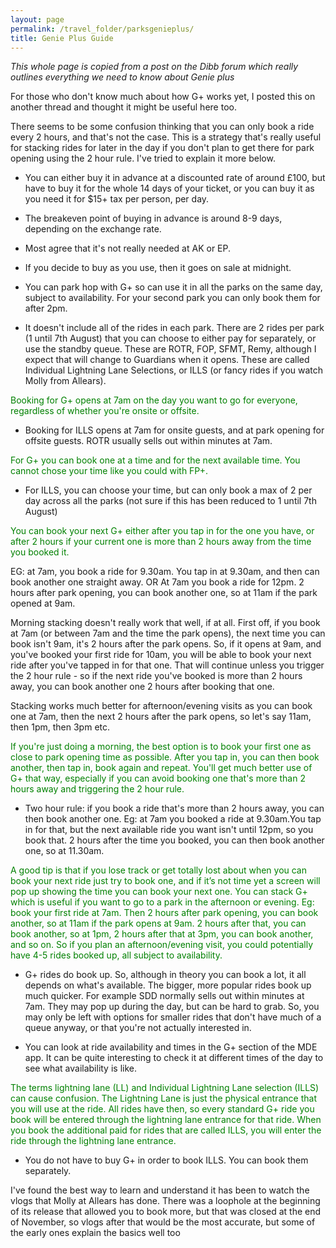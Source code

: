 ```yaml
---
layout: page
permalink: /travel_folder/parksgenieplus/
title: Genie Plus Guide
---
```


*This whole page is copied from a post on the Dibb forum which really outlines everything we need to know about Genie plus*

For those who don't know much about how G+ works yet, I posted this on another thread and thought it might be useful here too.

There seems to be some confusion thinking that you can only book a ride every 2 hours, and that's not the case. This is a strategy that's really useful for stacking rides for later in the day if you don't plan to get there for park opening using the 2 hour rule. I've tried to explain it more below.

- You can either buy it in advance at a discounted rate of around £100, but have to buy it for the whole 14 days of your ticket, or you can buy it as you need it for $15+ tax per person, per day.

- The breakeven point of buying in advance is around 8-9 days, depending on the exchange rate.
- Most agree that it's not really needed at AK or EP.

- If you decide to buy as you use, then it goes on sale at midnight.

- You can park hop with G+ so can use it in all the parks on the same day, subject to availability. For your second park you can only book them for after 2pm.

- It doesn't include all of the rides in each park. There are 2 rides per park (1 until 7th August) that you can choose to either pay for separately, or use the standby queue. These are ROTR, FOP, SFMT, Remy, although I expect that will change to Guardians when it opens. These are called Individual Lightning Lane Selections, or ILLS (or fancy rides if you watch Molly from Allears).

<span style="color:green">
Booking for G+ opens at 7am on the day you want to go for everyone, regardless of whether you're onsite or offsite.
</span>

- Booking for ILLS opens at 7am for onsite guests, and at park opening for offsite guests. ROTR usually sells out within minutes at 7am.

<span style="color:green">
For G+ you can book one at a time and for the next available time. You cannot chose your time like you could with FP+.
</span>

- For ILLS, you can choose your time, but can only book a max of 2 per day across all the parks (not sure if this has been reduced to 1 until 7th August)

<span style="color:green">
You can book your next G+ either after you tap in for the one you have, or after 2 hours if your current one is more than 2 hours away from the time you booked it.
</span>

EG: at 7am, you book a ride for 9.30am. You tap in at 9.30am, and then can book another one straight away.
OR
At 7am you book a ride for 12pm. 2 hours after park opening, you can book another one, so at 11am if the park opened at 9am.

 
Morning stacking doesn't really work that well, if at all. First off, if you book at 7am (or between 7am and the time the park opens), the next time you can book isn't 9am, it's 2 hours after the park opens. So, if it opens at 9am, and you've booked your first ride for 10am, you will be able to book your next ride after you've tapped in for that one. That will continue unless you trigger the 2 hour rule - so if the next ride you've booked is more than 2 hours away, you can book another one 2 hours after booking that one.

Stacking works much better for afternoon/evening visits as you can book one at 7am, then the next 2 hours after the park opens, so let's say 11am, then 1pm, then 3pm etc.

<span style="color:green">
If you're just doing a morning, the best option is to book your first one as close to park opening time as possible. After you tap in, you can then book another, then tap in, book again and repeat. You'll get much better use of G+ that way, especially if you can avoid booking one that's more than 2 hours away and triggering the 2 hour rule.
</span>


- Two hour rule: if you book a ride that's more than 2 hours away, you can then book another one. Eg: at 7am you booked a ride at 9.30am.You tap in for that, but the next available ride you want isn't until 12pm, so you book that. 2 hours after the time you booked, you can then book another one, so at 11.30am.

<span style="color:green">
A good tip is that if you lose track or get totally lost about when you can book your next ride just try to book one, and if it’s not time yet a screen will pop up showing the time you can book your next one.
</span>

<span style="color:green">
You can stack G+ which is useful if you want to go to a park in the afternoon or evening. Eg: book your first ride at 7am. Then 2 hours after park opening, you can book another, so at 11am if the park opens at 9am. 2 hours after that, you can book another, so at 1pm, 2 hours after that at 3pm, you can book another, and so on. So if you plan an afternoon/evening visit, you could potentially have 4-5 rides booked up, all subject to availability.
</span>

- G+ rides do book up. So, although in theory you can book a lot, it all depends on what's available. The bigger, more popular rides book up much quicker. For example SDD normally sells out within minutes at 7am. They may pop up during the day, but can be hard to grab. So, you may only be left with options for smaller rides that don't have much of a queue anyway, or that you're not actually interested in.

- You can look at ride availability and times in the G+ section of the MDE app. It can be quite interesting to check it at different times of the day to see what availability is like.

<span style="color:green">
The terms lightning lane (LL) and Individual Lightning Lane selection (ILLS) can cause confusion. The Lightning Lane is just the physical entrance that you will use at the ride. All rides have then, so every standard G+ ride you book will be entered through the lightning lane entrance for that ride. When you book the additional paid for rides that are called ILLS, you will enter the ride through the lightning lane entrance.
</span>

- You do not have to buy G+ in order to book ILLS. You can book them separately.

I've found the best way to learn and understand it has been to watch the vlogs that Molly at Allears has done. There was a loophole at the beginning of its release that allowed you to book more, but that was closed at the end of November, so vlogs after that would be the most accurate, but some of the early ones explain the basics well too